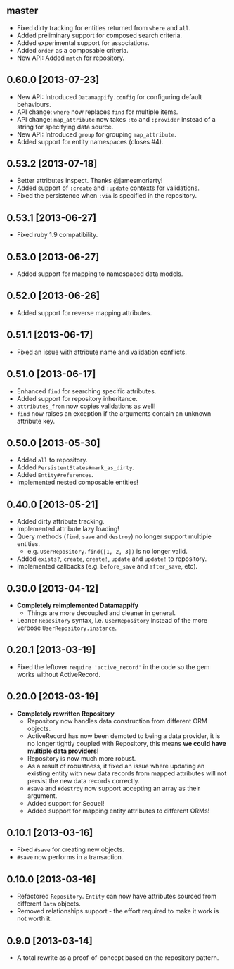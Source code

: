 ## master

- Fixed dirty tracking for entities returned from `where` and `all`.
- Added preliminary support for composed search criteria.
- Added experimental support for associations.
- Added `order` as a composable criteria.
- New API: Added `match` for repository.

## 0.60.0 [2013-07-23]

- New API: Introduced `Datamappify.config` for configuring default behaviours.
- API change: `where` now replaces `find` for multiple items.
- API change: `map_attribute` now takes `:to` and `:provider` instead of a string for specifying data source.
- New API: Introduced `group` for grouping `map_attribute`.
- Added support for entity namespaces (closes #4).

## 0.53.2 [2013-07-18]

- Better attributes inspect. Thanks @jamesmoriarty!
- Added support of `:create` and `:update` contexts for validations.
- Fixed the persistence when `:via` is specified in the repository.

## 0.53.1 [2013-06-27]

- Fixed ruby 1.9 compatibility.

## 0.53.0 [2013-06-27]

- Added support for mapping to namespaced data models.

## 0.52.0 [2013-06-26]

- Added support for reverse mapping attributes.

## 0.51.1 [2013-06-17]

- Fixed an issue with attribute name and validation conflicts.

## 0.51.0 [2013-06-17]

- Enhanced `find` for searching specific attributes.
- Added support for repository inheritance.
- `attributes_from` now copies validations as well!
- `find` now raises an exception if the arguments contain an unknown attribute key.

## 0.50.0 [2013-05-30]

- Added `all` to repository.
- Added `PersistentStates#mark_as_dirty`.
- Added `Entity#references`.
- Implemented nested composable entities!

## 0.40.0 [2013-05-21]

- Added dirty attribute tracking.
- Implemented attribute lazy loading!
- Query methods (`find`, `save` and `destroy`) no longer support multiple entities.
  - e.g. `UserRepository.find([1, 2, 3])` is no longer valid.
- Added `exists?`, `create`, `create!`, `update` and `update!` to repository.
- Implemented callbacks (e.g. `before_save` and `after_save`, etc).

## 0.30.0 [2013-04-12]

- __Completely reimplemented Datamappify__
  - Things are more decoupled and cleaner in general.
- Leaner `Repository` syntax, i.e. `UserRepository` instead of the more verbose `UserRepository.instance`.

## 0.20.1 [2013-03-19]

- Fixed the leftover `require 'active_record'` in the code so the gem works without ActiveRecord.

## 0.20.0 [2013-03-19]

- __Completely rewritten Repository__
  - Repository now handles data construction from different ORM objects.
  - ActiveRecord has now been demoted to being a data provider, it is no longer tightly coupled with Repository, this means __we could have multiple data providers__!
  - Repository is now much more robust.
  - As a result of robustness, it fixed an issue where updating an existing entity with new data records from mapped attributes will not persist the new data records correctly.
  - `#save` and `#destroy` now support accepting an array as their argument.
  - Added support for Sequel!
  - Added support for mapping entity attributes to different ORMs!

## 0.10.1 [2013-03-16]

- Fixed `#save` for creating new objects.
- `#save` now performs in a transaction.

## 0.10.0 [2013-03-16]

- Refactored `Repository`. `Entity` can now have attributes sourced from different `Data` objects.
- Removed relationships support - the effort required to make it work is not worth it.

## 0.9.0 [2013-03-14]

- A total rewrite as a proof-of-concept based on the repository pattern.
